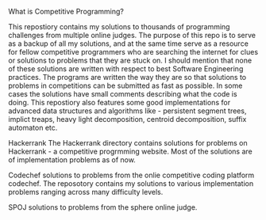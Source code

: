 What is Competitive Programming?

This repostiory contains my solutions to thousands of programming challenges from multiple online judges. The purpose of this repo is to serve as a backup of all my solutions, and at the same time serve as a resource for fellow competitive programmers who are searching the internet for clues or solutions to problems that they are stuck on.
I should mention that none of these solutions are written with respect to best Software Engineering practices. The programs are written the way they are so that solutions to problems in competitions can be submitted as fast as possible. In some cases the solutions have small comments describing what the code is doing.
This repostiory also features some good implementations for advanced data structures and algorithms like - persistent segment trees, implict treaps, heavy light decomposition, centroid decomposition, suffix automaton etc.

Hackerrank
The Hackerrank directory contains solutions for problems on Hackerrank - a competitive progrmming website. Most of the solutions are of implementation problems as of now.

Codechef
solutions to problems from the onlie competitive coding platform codechef.
The reposotory contains my solutions to various implementation problems ranging across many difficulty levels.

SPOJ
solutions to problems from the sphere online judge.
